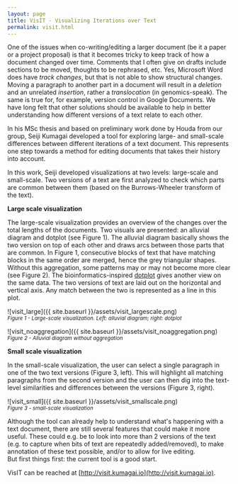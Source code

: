 ```yaml
---
layout: page
title: VisIT - Visualizing Iterations over Text
permalink: visit.html
---
```

One of the issues when co-writing/editing a larger document (be it a paper or a project proposal) is that it becomes tricky to keep track of how a document changed over time. Comments that I often give on drafts include sections to be moved, thoughts to be rephrased, etc. Yes, Microsoft Word does have _track changes_, but that is not able to show structural changes. Moving a paragraph to another part in a document will result in a _deletion_ and an unrelated _insertion_, rather a _translocation_ (in genomics-speak). The same is true for, for example, version control in Google Documents. We have long felt that other solutions should be available to help in better understanding how different versions of a text relate to each other.

In his MSc thesis and based on preliminary work done by Houda from our group, Seiji Kumagai developed a tool for exploring large- and small-scale differences between different iterations of a text document. This represents one step towards a method for editing documents that takes their history into account.

In this work, Seiji developed visualizations at two levels: large-scale and small-scale. Two versions of a text are first analyzed to check which parts are common between them (based on the Burrows-Wheeler transform of the text).

**Large scale visualization**

The large-scale visualization provides an overview of the changes over the total lengths of the documents. Two visuals are presented: an alluvial diagram and dotplot (see Figure 1). The alluvial diagram basically shows the two version on top of each other and draws arcs between those parts that are common. In Figure 1, consecutive blocks of text that have matching blocks in the same order are merged, hence the grey triangular shapes. Without this aggregation, some patterns may or may not become more clear (see Figure 2). The bioinformatics-inspired [dotplot](https://en.wikipedia.org/wiki/Dot_plot_(bioinformatics)) gives another view on the same data. The two versions of text are laid out on the horizontal and vertical axis. Any match between the two is represented as a line in this plot.

![visit_large]({{ site.baseurl }}/assets/visit_largescale.png)<br/>
<small><i>Figure 1 - Large-scale visualization. Left: alluvial diagram; right: dotplot</i></small>

![visit_noaggregation]({{ site.baseurl }}/assets/visit_noaggregation.png)<br/>
<small><i>Figure 2 - Alluvial diagram without aggregation</i></small>

**Small scale visualization**

In the small-scale visualization, the user can select a single paragraph in one of the two text versions (Figure 3, left). This will highlight all matching paragraphs from the second version and the user can then dig into the text-level similarities and differences between the versions (Figure 3, right).

![visit_small]({{ site.baseurl }}/assets/visit_smallscale.png)<br/>
<small><i>Figure 3 - small-scale visualization</i></small>

Although the tool can already help to understand what's happening with a text document, there are still several features that could make it more useful. These could e.g. be to look into more than 2 versions of the text (e.g. to capture when bits of text are repeatedly added/removed), to make annotation of these text possible, and/or to allow for live editing.<br/>
But first things first: the current tool is a good start.

VisIT can be reached at [http://visit.kumagai.io](http://visit.kumagai.io).